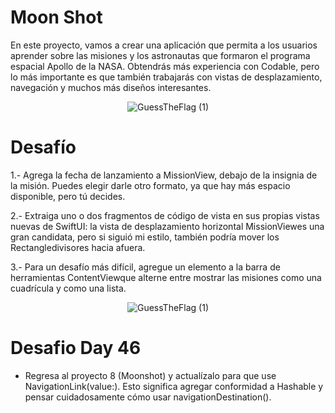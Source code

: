 # Moon Shot

En este proyecto, vamos a crear una aplicación que permita a los usuarios aprender sobre las misiones y los astronautas que formaron el programa espacial Apollo de la NASA. Obtendrás más experiencia con Codable, pero lo más importante es que también trabajarás con vistas de desplazamiento, navegación y muchos más diseños interesantes.


<p align="center">
  <img src="https://github.com/user-attachments/assets/187754d1-13a7-47a6-a8dd-cbe12d4c7824" alt="GuessTheFlag (1)" style="max-width: 100%; height: auto;">
</p>


# Desafío

1.- Agrega la fecha de lanzamiento a MissionView, debajo de la insignia de la misión. Puedes elegir darle otro formato, ya que hay más espacio disponible, pero tú decides.

2.- Extraiga uno o dos fragmentos de código de vista en sus propias vistas nuevas de SwiftUI: la vista de desplazamiento horizontal MissionViewes una gran candidata, pero si siguió mi estilo, también podría mover los Rectangledivisores hacia afuera.

3.- Para un desafío más difícil, agregue un elemento a la barra de herramientas ContentViewque alterne entre mostrar las misiones como una cuadrícula y como una lista.

<p align="center">
  <img src="https://github.com/user-attachments/assets/f05c984a-43de-4d34-a1de-dd47b91a01e5" alt="GuessTheFlag (1)" style="max-width: 100%; height: auto;">
</p>

# Desafio Day 46

- Regresa al proyecto 8 (Moonshot) y actualízalo para que use NavigationLink(value:). Esto significa agregar conformidad a Hashable y pensar cuidadosamente cómo usar navigationDestination().
